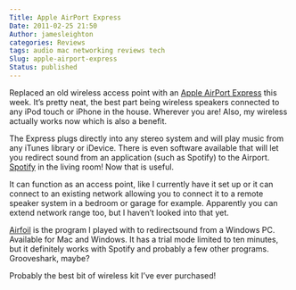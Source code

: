 ```yaml
---
Title: Apple AirPort Express
Date: 2011-02-25 21:50
Author: jamesleighton
categories: Reviews
tags: audio mac networking reviews tech
Slug: apple-airport-express
Status: published
---
```

Replaced an old wireless access point with an [Apple AirPort Express](http://www.apple.com/uk/airportexpress/) this week. It’s pretty neat, the best part being wireless speakers connected to any iPod touch or iPhone in the house. Wherever you are! Also, my wireless actually works now which is also a benefit.

The Express plugs directly into any stereo system and will play music from any iTunes library or iDevice. There is even software available that will let you redirect sound from an application (such as Spotify) to the Airport. [Spotify](www.spotify.com) in the living room! Now that is useful.

It can function as an access point, like I currently have it set up or it can connect to an existing network allowing you to connect it to a remote speaker system in a bedroom or garage for example. Apparently you can extend network range too, but I haven’t looked into that yet.

[Airfoil](http://www.rogueamoeba.com/airfoil/) is the program I played with to redirectsound from a Windows PC. Available for Mac and Windows. It has a trial mode limited to ten minutes, but it definitely works with Spotify and probably a few other programs. Grooveshark, maybe?

Probably the best bit of wireless kit I’ve ever purchased!
